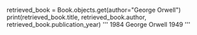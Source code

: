 retrieved_book = Book.objects.get(author="George Orwell")
print(retrieved_book.title, retrieved_book.author, retrieved_book.publication_year)
'''
1984 George Orwell 1949
'''